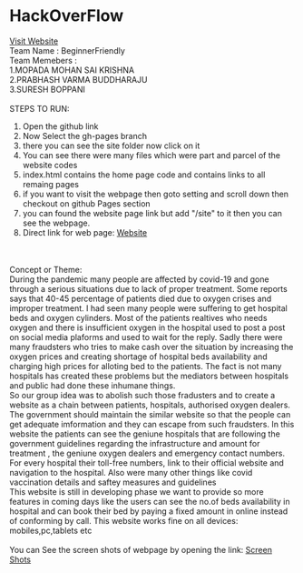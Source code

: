 # HackOverFlow    
<a href="https://mohan0006.github.io/Hack_Over_Flow/site/index.html" target="blank"> Visit Website</a>
<br>
Team Name : BeginnerFriendly
<br>
Team Memebers :  <br>1.MOPADA MOHAN SAI KRISHNA
                 <br>2.PRABHASH VARMA BUDDHARAJU
                 <br>3.SURESH BOPPANI<br><br>
STEPS TO RUN:
1. Open the github link
2. Now Select the gh-pages branch
3. there you can see the site folder now click on it 
4. You can see there were many files which were part and parcel of the website codes
5. index.html contains the home page code and contains links to all remaing pages
6. if you want to visit the webpage then goto setting and scroll down then checkout on github Pages section
7. you can found the website page link but add "/site" to it then you can see the webpage.
8. Direct link for web page: <a href="https://mohan0006.github.io/Hack_Over_Flow/site/index.html" target="blank"> Website</a>                
<br>
<br>
Concept or Theme:<br>
During the pandemic many people are affected by covid-19 and gone through a serious situations due to lack of proper treatment. Some reports says that 40-45 percentage of patients died due to oxygen crises and improper treatment. I had seen many people were suffering to get hospital beds and oxygen cylinders. Most of the patients realtives who needs oxygen and there is insufficient oxygen in the hospital used to post a post on social media plaforms and used to wait for the reply. Sadly there were many fraudsters who tries to make cash over the situation by increasing the oxygen prices and creating shortage of hospital beds availability and charging high prices for alloting bed to the patients. The fact is not many hospitals has created these problems but the mediators between hospitals and public had done these inhumane things.<br>
So our group idea was to abolish such those fradusters and to create a website as a chain between patients, hospitals, authorised oxygen dealers. The government should maintain the similar website so that the people can get adequate imformation and they can escape from such fraudsters. In this website the patients can see the geniune hospitals that are following the government guidelines regarding the infrastructure and amount for treatment , the geniune oxygen dealers and emergency contact numbers.
For every hospital their toll-free numbers, link to their official website and navigation to the hospital. Also were many other things like covid vaccination details and saftey measures and guidelines<br>
This website is still in developing phase we want to provide so more features in coming days like the users can see the no.of beds availability in hospital and can book their bed by paying a fixed amount in online instead of conforming by call. This website works fine on all devices: mobiles,pc,tablets etc

<br>
<br> 
You can See the screen shots of webpage by opening the link: <a href ="https://github.com/Mohan0006/Hack_Over_Flow/tree/gh-pages/site/WebPage_Screen_Shots" target ="blank"><span>Screen Shots</span></a>
